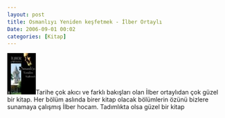 ```yaml
---
layout: post
title: Osmanlıyı Yeniden keşfetmek - İlber Ortaylı
Date: 2006-09-01 00:02
categories: [Kitap]
---
```


![Osmanlıyı Yeniden Keşfetmek][]Tarihe çok akıcı ve farklı bakışları
olan İlber ortaylıdan çok güzel bir kitap. Her bölüm aslında birer kitap
olacak bölümlerin özünü bizlere sunamaya çalışmış İlber hocam.
Tadımlıkta olsa güzel bir kitap

  [Osmanlıyı Yeniden Keşfetmek]: /images/osmanliyi_yeniden_kesfetmek.thumbnail.jpg
